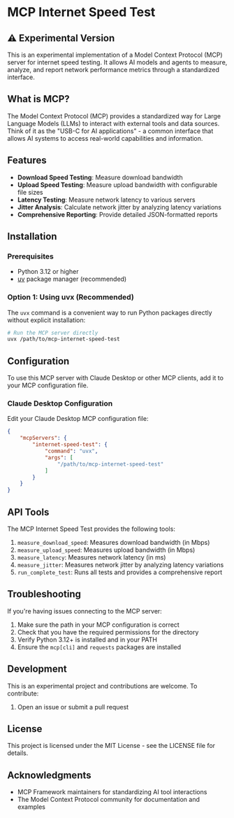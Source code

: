 # MCP Internet Speed Test

## ⚠️ Experimental Version

This is an experimental implementation of a Model Context Protocol (MCP) server for internet speed testing. It allows AI models and agents to measure, analyze, and report network performance metrics through a standardized interface.

## What is MCP?

The Model Context Protocol (MCP) provides a standardized way for Large Language Models (LLMs) to interact with external tools and data sources. Think of it as the "USB-C for AI applications" - a common interface that allows AI systems to access real-world capabilities and information.

## Features

- **Download Speed Testing**: Measure download bandwidth
- **Upload Speed Testing**: Measure upload bandwidth with configurable file sizes
- **Latency Testing**: Measure network latency to various servers
- **Jitter Analysis**: Calculate network jitter by analyzing latency variations
- **Comprehensive Reporting**: Provide detailed JSON-formatted reports

## Installation

### Prerequisites

- Python 3.12 or higher
- [uv](https://github.com/astral-sh/uv) package manager (recommended)

### Option 1: Using uvx (Recommended)

The `uvx` command is a convenient way to run Python packages directly without explicit installation:

```bash
# Run the MCP server directly
uvx /path/to/mcp-internet-speed-test
```

## Configuration

To use this MCP server with Claude Desktop or other MCP clients, add it to your MCP configuration file.

### Claude Desktop Configuration

Edit your Claude Desktop MCP configuration file:

```json
{
    "mcpServers": {
        "internet-speed-test": {
            "command": "uvx",
            "args": [
                "/path/to/mcp-internet-speed-test"
            ]
        }
    }
}
```

## API Tools

The MCP Internet Speed Test provides the following tools:

1. `measure_download_speed`: Measures download bandwidth (in Mbps)
2. `measure_upload_speed`: Measures upload bandwidth (in Mbps)
3. `measure_latency`: Measures network latency (in ms)
4. `measure_jitter`: Measures network jitter by analyzing latency variations
5. `run_complete_test`: Runs all tests and provides a comprehensive report

## Troubleshooting

If you're having issues connecting to the MCP server:

1. Make sure the path in your MCP configuration is correct
2. Check that you have the required permissions for the directory
3. Verify Python 3.12+ is installed and in your PATH
4. Ensure the `mcp[cli]` and `requests` packages are installed

## Development

This is an experimental project and contributions are welcome. To contribute:

1. Open an issue or submit a pull request

## License

This project is licensed under the MIT License - see the LICENSE file for details.

## Acknowledgments

- MCP Framework maintainers for standardizing AI tool interactions
- The Model Context Protocol community for documentation and examples